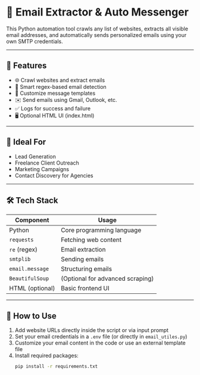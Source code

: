 # 💌 Email Extractor & Auto Messenger

This Python automation tool crawls any list of websites, extracts all visible email addresses, and automatically sends personalized emails using your own SMTP credentials.

---

## 🚀 Features

- 🌐 Crawl websites and extract emails
- 🧠 Smart regex-based email detection
- 💬 Customize message templates
- ✉️ Send emails using Gmail, Outlook, etc.
- ✅ Logs for success and failure
- 🖥️ Optional HTML UI (index.html)

---

## 🧠 Ideal For

- Lead Generation
- Freelance Client Outreach
- Marketing Campaigns
- Contact Discovery for Agencies

---

## 🛠️ Tech Stack

| Component       | Usage                         |
|----------------|-------------------------------|
| Python          | Core programming language     |
| `requests`      | Fetching web content          |
| `re` (regex)    | Email extraction              |
| `smtplib`       | Sending emails                |
| `email.message` | Structuring emails            |
| `BeautifulSoup` | (Optional for advanced scraping) |
| HTML (optional) | Basic frontend UI             |

---

## 📂 How to Use

1. Add website URLs directly inside the script or via input prompt  
2. Set your email credentials in a `.env` file (or directly in `email_utiles.py`)  
3. Customize your email content in the code or use an external template file  
4. Install required packages:
   ```bash
   pip install -r requirements.txt

